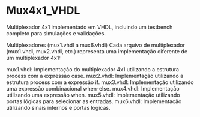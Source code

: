 # Mux4x1_VHDL
 Multiplexador 4x1 implementado em VHDL, incluindo um testbench completo para simulações e validações.

Multiplexadores (mux1.vhdl a mux6.vhdl)
Cada arquivo de multiplexador (mux1.vhdl, mux2.vhdl, etc.) representa uma implementação diferente de um multiplexador 4x1:

mux1.vhdl: Implementação do multiplexador 4x1 utilizando a estrutura process com a expressão case.
mux2.vhdl: Implementação utilizando a estrutura process com a expressão if.
mux3.vhdl: Implementação utilizando uma expressão combinacional when-else.
mux4.vhdl: Implementação utilizando uma expressão when.
mux5.vhdl: Implementação utilizando portas lógicas para selecionar as entradas.
mux6.vhdl: Implementação utilizando sinais internos e portas lógicas.